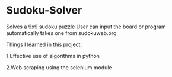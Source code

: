 # Sudoku-Solver
Solves a 9x9 sudoku puzzle
User can input the board or program automatically takes one from sudokuweb.org

Things I learned in this project:

1.Effective use of algorithms in python

2.Web scraping using the selenium module
